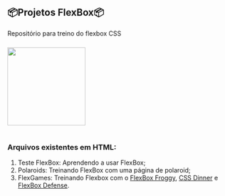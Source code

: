 ## 📦Projetos FlexBox📦

Repositório para treino do flexbox CSS

###

<img align="center" height="175" src="https://res.cloudinary.com/practicaldev/image/fetch/s--sTexIUF4--/c_limit%2Cf_auto%2Cfl_progressive%2Cq_66%2Cw_880/https://media1.giphy.com/media/r7QiDunxBlEVVUgtfh/giphy.gif" />

#

### Arquivos existentes em HTML: ###

1. Teste FlexBox: Aprendendo a usar FlexBox;
2. Polaroids: Treinando FlexBox com uma página de polaroid;
3. FlexGames: Treinando Flexbox com o [FlexBox Froggy](https://flexboxfroggy.com), [CSS Dinner](https://flukeout.github.io/#) e [FlexBox Defense](http://www.flexboxdefense.com).

   
